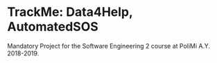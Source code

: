 # TrackMe: Data4Help, AutomatedSOS
Mandatory Project for the Software Engineering 2 course at PoliMi A.Y. 2018-2019.
